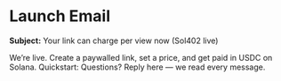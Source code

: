 # Launch Email

**Subject:** Your link can charge per view now (Sol402 live)

We’re live. Create a paywalled link, set a price, and get paid in USDC on Solana.
Quickstart: <link>
Questions? Reply here — we read every message.
